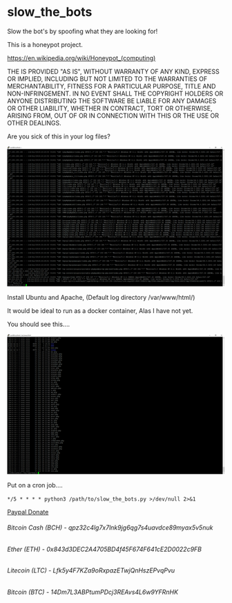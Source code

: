 # slow_the_bots
Slow the bot's by spoofing what they are looking for! 

This is a honeypot project. 

https://en.wikipedia.org/wiki/Honeypot_(computing)

THE IS PROVIDED "AS IS", WITHOUT WARRANTY OF ANY KIND, EXPRESS OR IMPLIED, INCLUDING BUT NOT LIMITED TO THE WARRANTIES OF MERCHANTABILITY, FITNESS FOR A PARTICULAR PURPOSE, TITLE AND NON-INFRINGEMENT. IN NO EVENT SHALL THE COPYRIGHT HOLDERS OR ANYONE DISTRIBUTING THE SOFTWARE BE LIABLE FOR ANY DAMAGES OR OTHER LIABILITY, WHETHER IN CONTRACT, TORT OR OTHERWISE, ARISING FROM, OUT OF OR IN CONNECTION WITH THIS OR THE USE OR OTHER DEALINGS.

Are you sick of this in your log files?

![alt text](https://github.com/tg12/slow_the_bots/raw/master/Capture.PNG)

Install Ubuntu and Apache, (Default log directory /var/www/html/)

It would be ideal to run as a docker container, Alas I have not yet. 

You should see this....

![alt text](https://github.com/tg12/slow_the_bots/raw/master/Capture1.PNG)

Put on a cron job....

```*/5 * * * * python3 /path/to/slow_the_bots.py >/dev/null 2>&1```

[Paypal Donate](https://www.paypal.com/cgi-bin/webscr?cmd=_s-xclick&hosted_button_id=EV8XUGXX76UXQ&source=url)

###### Bitcoin Cash (BCH)  - 	  qpz32c4lg7x7lnk9jg6qg7s4uavdce89myax5v5nuk
###### Ether (ETH) - 				    0x843d3DEC2A4705BD4f45F674F641cE2D0022c9FB
###### Litecoin (LTC) - 			  Lfk5y4F7KZa9oRxpazETwjQnHszEPvqPvu
###### Bitcoin (BTC) - 			    14Dm7L3ABPtumPDcj3REAvs4L6w9YFRnHK
